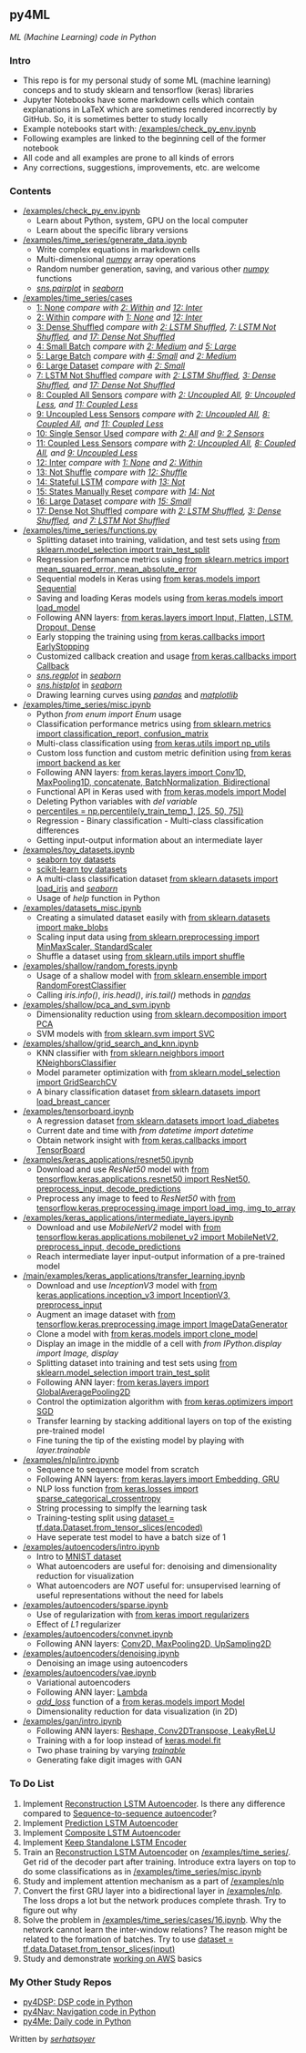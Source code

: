 ## py4ML
*ML (Machine Learning) code in Python*

### Intro
- This repo is for my personal study of some ML (machine learning) conceps and to study sklearn and tensorflow (keras) libraries
- Jupyter Notebooks have some markdown cells which contain explanations in LaTeX which are sometimes rendered incorrectly by GitHub. So, it is sometimes better to study locally
- Example notebooks start with: [/examples/check_py_env.ipynb](https://github.com/serhatsoyer/py4ML/blob/main/examples/check_py_env.ipynb)
- Following examples are linked to the beginning cell of the former notebook
- All code and all examples are prone to all kinds of errors
- Any corrections, suggestions, improvements, etc. are welcome

### Contents
- [/examples/check_py_env.ipynb](https://github.com/serhatsoyer/py4ML/blob/main/examples/check_py_env.ipynb)
    - Learn about Python, system, GPU on the local computer
    - Learn about the specific library versions
- [/examples/time_series/generate_data.ipynb](https://github.com/serhatsoyer/py4ML/blob/main/examples/time_series/generate_data.ipynb)
    - Write complex equations in markdown cells
    - Multi-dimensional [*numpy*](https://numpy.org) array operations
    - Random number generation, saving, and various other [*numpy*](https://numpy.org) functions
    - [*sns.pairplot*](https://seaborn.pydata.org/generated/seaborn.pairplot.html) in [*seaborn*](https://seaborn.pydata.org)
- [/examples/time_series/cases](https://github.com/serhatsoyer/py4ML/tree/main/examples/time_series/cases)
    - [1: None](https://github.com/serhatsoyer/py4ML/blob/main/examples/time_series/cases/1.ipynb) *compare with [2: Within](https://github.com/serhatsoyer/py4ML/blob/main/examples/time_series/cases/2.ipynb) and [12: Inter](https://github.com/serhatsoyer/py4ML/blob/main/examples/time_series/cases/12.ipynb)*
    - [2: Within](https://github.com/serhatsoyer/py4ML/blob/main/examples/time_series/cases/2.ipynb) *compare with [1: None](https://github.com/serhatsoyer/py4ML/blob/main/examples/time_series/cases/1.ipynb) and [12: Inter](https://github.com/serhatsoyer/py4ML/blob/main/examples/time_series/cases/12.ipynb)*
    - [3: Dense Shuffled](https://github.com/serhatsoyer/py4ML/blob/main/examples/time_series/cases/3.ipynb) *compare with [2: LSTM Shuffled](https://github.com/serhatsoyer/py4ML/blob/main/examples/time_series/cases/2.ipynb), [7: LSTM Not Shuffled](https://github.com/serhatsoyer/py4ML/blob/main/examples/time_series/cases/7.ipynb), and [17: Dense Not Shuffled](https://github.com/serhatsoyer/py4ML/blob/main/examples/time_series/cases/17.ipynb)*
    - [4: Small Batch](https://github.com/serhatsoyer/py4ML/blob/main/examples/time_series/cases/4.ipynb) *compare with [2: Medium](https://github.com/serhatsoyer/py4ML/blob/main/examples/time_series/cases/2.ipynb) and [5: Large](https://github.com/serhatsoyer/py4ML/blob/main/examples/time_series/cases/5.ipynb)*
    - [5: Large Batch](https://github.com/serhatsoyer/py4ML/blob/main/examples/time_series/cases/5.ipynb) *compare with [4: Small](https://github.com/serhatsoyer/py4ML/blob/main/examples/time_series/cases/4.ipynb) and [2: Medium](https://github.com/serhatsoyer/py4ML/blob/main/examples/time_series/cases/2.ipynb)*
    - [6: Large Dataset](https://github.com/serhatsoyer/py4ML/blob/main/examples/time_series/cases/6.ipynb) *compare with [2: Small](https://github.com/serhatsoyer/py4ML/blob/main/examples/time_series/cases/2.ipynb)*
    - [7: LSTM Not Shuffled](https://github.com/serhatsoyer/py4ML/blob/main/examples/time_series/cases/7.ipynb) *compare with [2: LSTM Shuffled](https://github.com/serhatsoyer/py4ML/blob/main/examples/time_series/cases/2.ipynb), [3: Dense Shuffled](https://github.com/serhatsoyer/py4ML/blob/main/examples/time_series/cases/3.ipynb), and [17: Dense Not Shuffled](https://github.com/serhatsoyer/py4ML/blob/main/examples/time_series/cases/17.ipynb)*
    - [8: Coupled All Sensors](https://github.com/serhatsoyer/py4ML/blob/main/examples/time_series/cases/8.ipynb) *compare with [2: Uncoupled All](https://github.com/serhatsoyer/py4ML/blob/main/examples/time_series/cases/2.ipynb), [9: Uncoupled Less](https://github.com/serhatsoyer/py4ML/blob/main/examples/time_series/cases/9.ipynb), and [11: Coupled Less](https://github.com/serhatsoyer/py4ML/blob/main/examples/time_series/cases/11.ipynb)*
    - [9: Uncoupled Less Sensors](https://github.com/serhatsoyer/py4ML/blob/main/examples/time_series/cases/9.ipynb) *compare with [2: Uncoupled All](https://github.com/serhatsoyer/py4ML/blob/main/examples/time_series/cases/2.ipynb), [8: Coupled All](https://github.com/serhatsoyer/py4ML/blob/main/examples/time_series/cases/8.ipynb), and [11: Coupled Less](https://github.com/serhatsoyer/py4ML/blob/main/examples/time_series/cases/11.ipynb)*
    - [10: Single Sensor Used](https://github.com/serhatsoyer/py4ML/blob/main/examples/time_series/cases/10.ipynb) *compare with [2: All](https://github.com/serhatsoyer/py4ML/blob/main/examples/time_series/cases/2.ipynb) and [9: 2 Sensors](https://github.com/serhatsoyer/py4ML/blob/main/examples/time_series/cases/9.ipynb)*
    - [11: Coupled Less Sensors](https://github.com/serhatsoyer/py4ML/blob/main/examples/time_series/cases/11.ipynb) *compare with [2: Uncoupled All](https://github.com/serhatsoyer/py4ML/blob/main/examples/time_series/cases/2.ipynb), [8: Coupled All](https://github.com/serhatsoyer/py4ML/blob/main/examples/time_series/cases/8.ipynb), and [9: Uncoupled Less](https://github.com/serhatsoyer/py4ML/blob/main/examples/time_series/cases/9.ipynb)*
    - [12: Inter](https://github.com/serhatsoyer/py4ML/blob/main/examples/time_series/cases/12.ipynb) *compare with [1: None](https://github.com/serhatsoyer/py4ML/blob/main/examples/time_series/cases/1.ipynb) and [2: Within](https://github.com/serhatsoyer/py4ML/blob/main/examples/time_series/cases/2.ipynb)*
    - [13: Not Shuffle](https://github.com/serhatsoyer/py4ML/blob/main/examples/time_series/cases/13.ipynb) *compare with [12: Shuffle](https://github.com/serhatsoyer/py4ML/blob/main/examples/time_series/cases/12.ipynb)*
    - [14: Stateful LSTM](https://github.com/serhatsoyer/py4ML/blob/main/examples/time_series/cases/14.ipynb) *compare with [13: Not](https://github.com/serhatsoyer/py4ML/blob/main/examples/time_series/cases/13.ipynb)*
    - [15: States Manually Reset](https://github.com/serhatsoyer/py4ML/blob/main/examples/time_series/cases/15.ipynb) *compare with [14: Not](https://github.com/serhatsoyer/py4ML/blob/main/examples/time_series/cases/14.ipynb)*
    - [16: Large Dataset](https://github.com/serhatsoyer/py4ML/blob/main/examples/time_series/cases/16.ipynb) *compare with [15: Small](https://github.com/serhatsoyer/py4ML/blob/main/examples/time_series/cases/15.ipynb)*
    - [17: Dense Not Shuffled](https://github.com/serhatsoyer/py4ML/blob/main/examples/time_series/cases/17.ipynb) *compare with [2: LSTM Shuffled](https://github.com/serhatsoyer/py4ML/blob/main/examples/time_series/cases/2.ipynb), [3: Dense Shuffled](https://github.com/serhatsoyer/py4ML/blob/main/examples/time_series/cases/3.ipynb), and [7: LSTM Not Shuffled](https://github.com/serhatsoyer/py4ML/blob/main/examples/time_series/cases/7.ipynb)*
- [/examples/time_series/functions.py](https://github.com/serhatsoyer/py4ML/blob/main/examples/time_series/functions.py)
    - Splitting dataset into training, validation, and test sets using [from sklearn.model_selection import train_test_split](https://scikit-learn.org/stable/modules/generated/sklearn.model_selection.train_test_split.html)
    - Regression performance metrics using [from sklearn.metrics import mean_squared_error, mean_absolute_error](https://scikit-learn.org/stable/modules/model_evaluation.html)
    - Sequential models in Keras using [from keras.models import Sequential](https://keras.io/api/models/)
    - Saving and loading Keras models using [from keras.models import load_model](https://keras.io/api/models/)
    - Following ANN layers: [from keras.layers import Input, Flatten, LSTM, Dropout, Dense](https://keras.io/api/layers/)
    - Early stopping the training using [from keras.callbacks import EarlyStopping](https://keras.io/api/callbacks/)
    - Customized callback creation and usage [from keras.callbacks import Callback](https://keras.io/api/callbacks/)
    - [*sns.regplot*](https://seaborn.pydata.org/generated/seaborn.regplot.html) in [*seaborn*](https://seaborn.pydata.org)
    - [*sns.histplot*](https://seaborn.pydata.org/generated/seaborn.histplot.html) in [*seaborn*](https://seaborn.pydata.org)
    - Drawing learning curves using [*pandas*](https://pandas.pydata.org) and [*matplotlib*](https://matplotlib.org)
- [/examples/time_series/misc.ipynb](https://github.com/serhatsoyer/py4ML/blob/main/examples/time_series/misc.ipynb)
    - Python *from enum import Enum* usage
    - Classification performance metrics using [from sklearn.metrics import classification_report, confusion_matrix](https://scikit-learn.org/stable/modules/model_evaluation.html)
    - Multi-class classification using [from keras.utils import np_utils](https://keras.io/api/utils/)
    - Custom loss function and custom metric definition using [from keras import backend as ker](https://keras.io/api/utils/backend_utils/)
    - Following ANN layers: [from keras.layers import Conv1D, MaxPooling1D, concatenate, BatchNormalization, Bidirectional](https://keras.io/api/layers/)
    - Functional API in Keras used with [from keras.models import Model](https://keras.io/api/models/)
    - Deleting Python variables with *del variable*
    - [percentiles = np.percentile(y_train_temp_1, [25, 50, 75])](https://numpy.org/doc/stable/reference/generated/numpy.percentile.html)
    - Regression - Binary classification - Multi-class classification differences
    - Getting input-output information about an intermediate layer
- [/examples/toy_datasets.ipynb](https://github.com/serhatsoyer/py4ML/blob/main/examples/toy_datasets.ipynb)
    - [seaborn toy datasets](https://seaborn.pydata.org/generated/seaborn.load_dataset.html)
    - [scikit-learn toy datasets](https://scikit-learn.org/stable/datasets/toy_dataset.html)
    - A multi-class classification dataset [from sklearn.datasets import load_iris](https://scikit-learn.org/stable/modules/generated/sklearn.datasets.load_iris.html#sklearn.datasets.load_iris) and [*seaborn*](https://github.com/mwaskom/seaborn-data)
    - Usage of *help* function in Python
- [/examples/datasets_misc.ipynb](https://github.com/serhatsoyer/py4ML/blob/main/examples/datasets_misc.ipynb)
    - Creating a simulated dataset easily with [from sklearn.datasets import make_blobs](https://scikit-learn.org/stable/modules/generated/sklearn.datasets.make_blobs.html)
    - Scaling input data using [from sklearn.preprocessing import MinMaxScaler, StandardScaler](https://scikit-learn.org/stable/modules/preprocessing.html)
    - Shuffle a dataset using [from sklearn.utils import shuffle](https://scikit-learn.org/stable/modules/generated/sklearn.utils.shuffle.html)
- [/examples/shallow/random_forests.ipynb](https://github.com/serhatsoyer/py4ML/blob/main/examples/shallow/random_forests.ipynb)
    - Usage of a shallow model with [from sklearn.ensemble import RandomForestClassifier](https://scikit-learn.org/stable/modules/ensemble.html)
    - Calling *iris.info()*, *iris.head()*, *iris.tail()* methods in [*pandas*](https://pandas.pydata.org)
- [/examples/shallow/pca_and_svm.ipynb](https://github.com/serhatsoyer/py4ML/blob/main/examples/shallow/pca_and_svm.ipynb)
    - Dimensionality reduction using [from sklearn.decomposition import PCA](https://scikit-learn.org/stable/modules/generated/sklearn.decomposition.PCA.html)
    - SVM models with [from sklearn.svm import SVC](https://scikit-learn.org/stable/modules/generated/sklearn.svm.SVC.html)
- [/examples/shallow/grid_search_and_knn.ipynb](https://github.com/serhatsoyer/py4ML/blob/main/examples/shallow/grid_search_and_knn.ipynb)
    - KNN classifier with [from sklearn.neighbors import KNeighborsClassifier](https://scikit-learn.org/stable/modules/generated/sklearn.neighbors.KNeighborsClassifier.html)
    - Model parameter optimization with [from sklearn.model_selection import GridSearchCV](https://scikit-learn.org/stable/modules/generated/sklearn.model_selection.GridSearchCV.html#sklearn.model_selection.GridSearchCV)
    - A binary classification dataset [from sklearn.datasets import load_breast_cancer](https://scikit-learn.org/stable/modules/generated/sklearn.datasets.load_breast_cancer.html)
- [/examples/tensorboard.ipynb](https://github.com/serhatsoyer/py4ML/blob/main/examples/tensorboard.ipynb)
    - A regression dataset [from sklearn.datasets import load_diabetes](https://scikit-learn.org/stable/modules/generated/sklearn.datasets.load_diabetes.html)
    - Current date and time with *from datetime import datetime*
    - Obtain network insight with [from keras.callbacks import TensorBoard](https://keras.io/api/callbacks/)
- [/examples/keras_applications/resnet50.ipynb](https://github.com/serhatsoyer/py4ML/blob/main/examples/keras_applications/resnet50.ipynb)
    - Download and use *ResNet50* model with [from tensorflow.keras.applications.resnet50 import ResNet50, preprocess_input, decode_predictions](https://www.tensorflow.org/api_docs/python/tf/keras/applications)
    - Preprocess any image to feed to *ResNet50* with [from tensorflow.keras.preprocessing.image import load_img, img_to_array](https://www.tensorflow.org/api_docs/python/tf/keras/preprocessing/image)
- [/examples/keras_applications/intermediate_layers.ipynb](https://github.com/serhatsoyer/py4ML/blob/main/examples/keras_applications/intermediate_layers.ipynb)
    - Download and use *MobileNetV2* model with [from tensorflow.keras.applications.mobilenet_v2 import MobileNetV2, preprocess_input, decode_predictions](https://www.tensorflow.org/api_docs/python/tf/keras/applications)
    - Reach intermediate layer input-output information of a pre-trained model
- [/main/examples/keras_applications/transfer_learning.ipynb](https://github.com/serhatsoyer/py4ML/blob/main/examples/keras_applications/transfer_learning.ipynb)
    - Download and use *InceptionV3* model with [from keras.applications.inception_v3 import InceptionV3, preprocess_input](https://www.tensorflow.org/api_docs/python/tf/keras/applications)
    - Augment an image dataset with [from tensorflow.keras.preprocessing.image import ImageDataGenerator](https://www.tensorflow.org/api_docs/python/tf/keras/preprocessing/image)
    - Clone a model with [from keras.models import clone_model](https://keras.io/api/models/)
    - Display an image in the middle of a cell with *from IPython.display import Image, display*
    - Splitting dataset into training and test sets using [from sklearn.model_selection import train_test_split](https://scikit-learn.org/stable/modules/generated/sklearn.model_selection.train_test_split.html)
    - Following ANN layer: [from keras.layers import GlobalAveragePooling2D](https://keras.io/api/layers/)
    - Control the optimization algorithm with [from keras.optimizers import SGD](https://keras.io/api/optimizers/)
    - Transfer learning by stacking additional layers on top of the existing pre-trained model
    - Fine tuning the tip of the existing model by playing with *layer.trainable*
- [/examples/nlp/intro.ipynb](https://github.com/serhatsoyer/py4ML/blob/main/examples/nlp/intro.ipynb)
    - Sequence to sequence model from scratch
    - Following ANN layers: [from keras.layers import Embedding, GRU](https://keras.io/api/layers/)
    - NLP loss function [from keras.losses import sparse_categorical_crossentropy](https://keras.io/api/losses/)
    - String processing to simplfy the learning task
    - Training-testing split using [dataset = tf.data.Dataset.from_tensor_slices(encoded)](https://www.tensorflow.org/api_docs/python/tf/data/Dataset)
    - Have seperate test model to have a batch size of 1
- [/examples/autoencoders/intro.ipynb](https://github.com/serhatsoyer/py4ML/blob/main/examples/autoencoders/intro.ipynb)
    - Intro to [MNIST dataset](https://keras.io/api/datasets/)
    - What autoencoders are useful for: denoising and dimensionality reduction for visualization
    - What autoencoders are *NOT* useful for: unsupervised learning of useful representations without the need for labels
- [/examples/autoencoders/sparse.ipynb](https://github.com/serhatsoyer/py4ML/blob/main/examples/autoencoders/sparse.ipynb)
    - Use of regularization with [from keras import regularizers](https://keras.io/api/layers/regularizers/)
    - Effect of *L1* regularizer
- [/examples/autoencoders/convnet.ipynb](https://github.com/serhatsoyer/py4ML/blob/main/examples/autoencoders/convnet.ipynb)
    - Following ANN layers: [Conv2D, MaxPooling2D, UpSampling2D](https://keras.io/api/layers/)
- [/examples/autoencoders/denoising.ipynb](https://github.com/serhatsoyer/py4ML/blob/main/examples/autoencoders/denoising.ipynb)
    - Denoising an image using autoencoders
- [/examples/autoencoders/vae.ipynb](https://github.com/serhatsoyer/py4ML/blob/main/examples/autoencoders/vae.ipynb)
    - Variational autoencoders
    - Following ANN layer: [Lambda](https://keras.io/api/layers/)
    - [*add_loss*](https://keras.io/api/losses/) function of a [from keras.models import Model](https://keras.io/api/models/)
    - Dimensionality reduction for data visualization (in 2D)
- [/examples/gan/intro.ipynb](https://github.com/serhatsoyer/py4ML/blob/main/examples/gan/intro.ipynb)
    - Following ANN layers: [Reshape, Conv2DTranspose, LeakyReLU](https://keras.io/api/layers/)
    - Training with a for loop instead of [keras.model.fit](https://www.tensorflow.org/api_docs/python/tf/keras/Model#fit)
    - Two phase training by varying [*trainable*](https://keras.io/guides/transfer_learning/)
    - Generating fake digit images with GAN

### To Do List
1. Implement [Reconstruction LSTM Autoencoder](https://machinelearningmastery.com/lstm-autoencoders/). Is there any difference compared to [Sequence-to-sequence autoencoder](https://blog.keras.io/building-autoencoders-in-keras.html)?
2. Implement [Prediction LSTM Autoencoder](https://machinelearningmastery.com/lstm-autoencoders/)
3. Implement [Composite LSTM Autoencoder](https://machinelearningmastery.com/lstm-autoencoders/)
4. Implement [Keep Standalone LSTM Encoder](https://machinelearningmastery.com/lstm-autoencoders/)
5. Train an [Reconstruction LSTM Autoencoder](https://machinelearningmastery.com/lstm-autoencoders/) on [/examples/time_series/](https://github.com/serhatsoyer/py4ML/blob/main/examples/time_series/). Get rid of the decoder part after training. Introduce extra layers on top to do some classifications as in [/examples/time_series/misc.ipynb](https://github.com/serhatsoyer/py4ML/blob/main/examples/time_series/misc.ipynb)
6. Study and implement attention mechanism as a part of [/examples/nlp](https://github.com/serhatsoyer/py4ML/tree/main/examples/nlp)
7. Convert the first GRU layer into a bidirectional layer in [/examples/nlp](https://github.com/serhatsoyer/py4ML/tree/main/examples/nlp). The loss drops a lot but the network produces complete thrash. Try to figure out why
8. Solve the problem in [/examples/time_series/cases/16.ipynb](https://github.com/serhatsoyer/py4ML/blob/main/examples/time_series/cases/16.ipynb). Why the network cannot learn the inter-window relations? The reason might be related to the formation of batches. Try to use [dataset = tf.data.Dataset.from_tensor_slices(input)](https://keras.io)
9. Study and demonstrate [working on AWS](https://blog.keras.io/running-jupyter-notebooks-on-gpu-on-aws-a-starter-guide.html) basics

### My Other Study Repos
- [py4DSP: DSP code in Python](https://github.com/serhatsoyer/py4DSP)
- [py4Nav: Navigation code in Python](https://github.com/serhatsoyer/py4Nav)
- [py4Me: Daily code in Python](https://github.com/serhatsoyer/py4Me)

Written by [*serhatsoyer*](https://github.com/serhatsoyer)